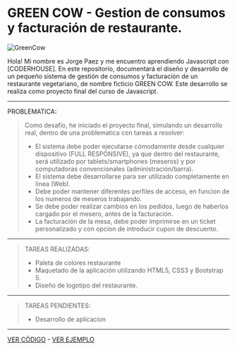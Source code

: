 # GREEN COW  - Gestion de consumos y facturación de restaurante.

![GreenCow](https://greencow.netlify.app/svg/Logo.svg)

Hola! Mi nombre es Jorge Paez y me encuentro aprendiendo Javascript con [CODERHOUSE].
En este repositorio, documentará el diseño y desarrollo de un pequeño sistema de gestión de consumos y facturación de un restaurante vegetariano, de nombre ficticio GREEN COW.
Este desarrollo se realiza como proyecto final del curso de Javascript.

***

PROBLEMATICA:
>Como desafío, he iniciado el proyecto final, simulando un desarrollo real, dentro de una problematica con tareas a resolver:
> * El sistema debe poder ejecutarse cómodamente desde cualquier dispositivo (FULL RESPONSIVE), ya que dentro del restaurante, será utilizado por tablets/smartphones (meseros) y por computadoras convencionales (administración/barra).
> * El sistema debe desarrollarse para ser utilizado completamente en linea (Web).
> * Debe poder mantener diferentes perfiles de acceso, en funcion de los numeros de meseros trabajando.
> * Se debe poder realizar cambios en los pedidos, luego de haberlos cargado por el mesero, antes de la facturación.
> * La facturación de la mesa, debe poder imprimirse en un ticket personalizado y con opcion de introducir cupon de descuento.

***

>TAREAS REALIZADAS:
> * Paleta de colores restaurante
> * Maquetado de la aplicación utilizando HTML5, CSS3 y Bootstrap 5.
> * Diseño de logotipo del restaurante.

***

>TAREAS PENDIENTES:
> * Desarrollo de aplicacion
***
[VER CÓDIGO](https://github.com/GiorgioCode/GreenCowMenu/blob/master/index.html) - [VER EJEMPLO](https://greencow.netlify.app/)